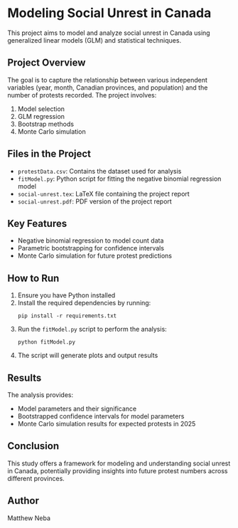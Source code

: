 # Modeling Social Unrest in Canada

This project aims to model and analyze social unrest in Canada using generalized linear models (GLM) and statistical techniques.

## Project Overview

The goal is to capture the relationship between various independent variables (year, month, Canadian provinces, and population) and the number of protests recorded. The project involves:

1. Model selection
2. GLM regression
3. Bootstrap methods
4. Monte Carlo simulation

## Files in the Project

-   `protestData.csv`: Contains the dataset used for analysis
-   `fitModel.py`: Python script for fitting the negative binomial regression model
-   `social-unrest.tex`: LaTeX file containing the project report
-   `social-unrest.pdf`: PDF version of the project report

## Key Features

-   Negative binomial regression to model count data
-   Parametric bootstrapping for confidence intervals
-   Monte Carlo simulation for future protest predictions

## How to Run

1. Ensure you have Python installed
2. Install the required dependencies by running:
    ```
    pip install -r requirements.txt
    ```
3. Run the `fitModel.py` script to perform the analysis:
    ```
    python fitModel.py
    ```
4. The script will generate plots and output results

## Results

The analysis provides:

-   Model parameters and their significance
-   Bootstrapped confidence intervals for model parameters
-   Monte Carlo simulation results for expected protests in 2025

## Conclusion

This study offers a framework for modeling and understanding social unrest in Canada, potentially providing insights into future protest numbers across different provinces.

## Author

Matthew Neba

